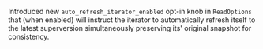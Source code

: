 Introduced new `auto_refresh_iterator_enabled` opt-in knob in `ReadOptions` that (when enabled) will instruct the iterator to automatically refresh itself to the latest superversion simultaneously preserving its' original snapshot for consistency.
